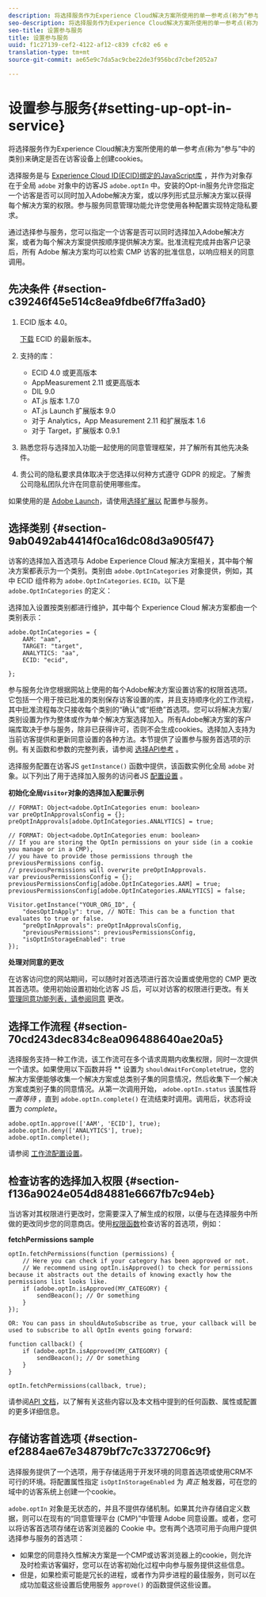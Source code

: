 ```yaml
---
description: 将选择服务作为Experience Cloud解决方案所使用的单一参考点(称为“参与”中的类别)来确定是否在访客设备上创建cookies。
seo-description: 将选择服务作为Experience Cloud解决方案所使用的单一参考点(称为“参与”中的类别)来确定是否在访客设备上创建cookies。
seo-title: 设置参与服务
title: 设置参与服务
uuid: f1c27139-cef2-4122-af12-c839 cfc82 e6 e
translation-type: tm+mt
source-git-commit: ae65e9c7da5ac9cbe22de3f956bcd7cbef2052a7

---
```



# 设置参与服务{#setting-up-opt-in-service}

将选择服务作为Experience Cloud解决方案所使用的单一参考点(称为“参与”中的类别)来确定是否在访客设备上创建cookies。

选择服务是与 [Experience Cloud ID(ECID)绑定的JavaScript库](https://marketing.adobe.com/resources/help/en_US/mcvid/) ，并作为对象存在于全局 `adobe` 对象中的访客JS `adobe.optIn` 中。安装的Opt-in服务允许您指定一个访客是否可以同时加入Adobe解决方案，或以序列形式显示解决方案以获得每个解决方案的权限。参与服务同意管理功能允许您使用各种配置实现特定隐私要求。

通过选择参与服务，您可以指定一个访客是否可以同时选择加入Adobe解决方案，或者为每个解决方案提供按顺序提供解决方案。批准流程完成并由客户记录后，所有 Adobe 解决方案均可以检索 CMP 访客的批准信息，以响应相关的同意调用。

## 先决条件 {#section-c39246f45e514c8ea9fdbe6f7ffa3ad0}

1. ECID 版本 4.0。

   [下载](https://github.com/Adobe-Marketing-Cloud/id-service/releases) ECID 的最新版本。

1. 支持的库：

   * ECID 4.0 或更高版本
   * AppMeasurement 2.11 或更高版本
   * DIL 9.0
   * AT.js 版本 1.7.0
   * AT.js Launch 扩展版本 9.0
   * 对于 Analytics，App Measurement 2.11 和扩展版本 1.6
   * 对于 Target，扩展版本 0.9.1

1. 熟悉您将与选择加入功能一起使用的同意管理框架，并了解所有其他先决条件。

   <!--
   For IAB, see here for additional pre-reqs.
   -->

1. 贵公司的隐私要求具体取决于您选择以何种方式遵守 GDPR 的规定。了解贵公司隐私团队允许在同意前使用哪些库。

如果使用的是 [Adobe Launch](https://docs.adobelaunch.com/)，请使用[选择扩展以](../../mcvid-implementation-guides/opt-in-service/launch.md) 配置参与服务。

## 选择类别 {#section-9ab0492ab4414f0ca16dc08d3a905f47}

访客的选择加入首选项与 Adobe Experience Cloud 解决方案相关，其中每个解决方案都表示为一个类别。类别由 `adobe.OptInCategories` 对象提供，例如，其中 ECID 组件称为 `adobe.OptInCategories`. `ECID`。以下是 `adobe.OptInCategories` 的定义：

选择加入设置按类别都进行维护，其中每个 Experience Cloud 解决方案都由一个类别表示：

```
adobe.OptInCategories = { 
    AAM: "aam", 
    TARGET: "target",  
    ANALYTICS: "aa", 
    ECID: "ecid", 
     
};
```

参与服务允许您根据网站上使用的每个Adobe解决方案设置访客的权限首选项。它包括一个用于按已批准的类别保存访客设置的库，并且支持顺序化的工作流程，其中批准流程每次只接收每个类别的“确认”或“拒绝”首选项。您可以将解决方案/类别设置为作为整体或作为单个解决方案选择加入。所有Adobe解决方案的客户端库取决于参与服务，除非已获得许可，否则不会生成cookies。选择加入支持为当前访客提供和更新同意设置的各种方法。本节提供了设置参与服务首选项的示例。有关函数和参数的完整列表，请参阅 [选择API参考](../../mcvid-implementation-guides/opt-in-service/api.md#reference-4f30152333dd4990ab10c1b8b82fc867) 。

选择服务配置在访客JS `getInstance()` 函数中提供，该函数实例化全局 `adobe` 对象。以下列出了用于选择加入服务的访问者JS [配置设置](../../mcvid-implementation-guides/opt-in-service/api.md#section-d66018342baf401389f248bb381becbf) 。

**初始化全局`Visitor`对象的选择加入配置示例**

```
// FORMAT: Object<adobe.OptInCategories enum: boolean> 
var preOptInApprovalsConfig = {}; 
preOptInApprovals[adobe.OptInCategories.ANALYTICS] = true; 
  
// FORMAT: Object<adobe.OptInCategories enum: boolean> 
// If you are storing the OptIn permissions on your side (in a cookie you manage or in a CMP), 
// you have to provide those permissions through the previousPermissions config. 
// previousPermissions will overwrite preOptInApprovals. 
var previousPermissionsConfig = {}; 
previousPermissionsConfig[adobe.OptInCategories.AAM] = true; 
previousPermissionsConfig[adobe.OptInCategories.ANALYTICS] = false; 
  
Visitor.getInstance("YOUR_ORG_ID", { 
    "doesOptInApply": true, // NOTE: This can be a function that evaluates to true or false. 
    "preOptInApprovals": preOptInApprovalsConfig, 
    "previousPermissions": previousPermissionsConfig, 
    "isOptInStorageEnabled": true 
});
```

**处理对同意的更改**

在访客访问您的网站期间，可以随时对首选项进行首次设置或使用您的 CMP 更改其首选项。使用初始设置初始化访客 JS 后，可以对访客的权限进行更改。有关 [管理同意功能列表，请参阅同意](../../mcvid-implementation-guides/opt-in-service/api.md#section-c3d85403ff0d4394bd775c39f3d001fc) 更改。

<!--
<p> *** <b>sample code block </b>*** </p>
-->

## 选择工作流程 {#section-70cd243dec834c8ea096488640ae20a5}

选择服务支持一种工作流，该工作流可在多个请求周期内收集权限，同时一次提供一个请求。如果使用以下函数并将 ** 设置为 `shouldWaitForComplete`true，您的解决方案便能够收集一个解决方案或总类别子集的同意情况，然后收集下一个解决方案或类别子集的同意情况。从第一次调用开始， `adobe.optIn.status` 该属性将 *一直等待* ，直到 `adobe.optIn.complete()` 在流结束时调用。调用后，状态将设置为 *complete*。

```
adobe.optIn.approve(['AAM', 'ECID'], true); 
adobe.optIn.deny(['ANALYTICS'], true); 
adobe.optIn.complete();
```

请参阅 [工作流配置设置](../../mcvid-implementation-guides/opt-in-service/api.md#section-2c5adfa5459c4e72b96d2693123a53c2)。

## 检查访客的选择加入权限 {#section-f136a9024e054d84881e6667fb7c94eb}

当访客对其权限进行更改时，您需要深入了解生成的权限，以便与在选择服务中所做的更改同步您的同意商店。使用[权限函数](../../mcvid-implementation-guides/opt-in-service/api.md#section-7fe57279b5b44b4f8fe47e336df60155)检查访客的首选项，例如：

**fetchPermissions sample**

```
optIn.fetchPermissions(function (permissions) { 
    // Here you can check if your category has been approved or not. 
    // We recommend using optIn.isApproved() to check for permissions because it abstracts out the details of knowing exactly how the permissions list looks like. 
    if (adobe.optIn.isApproved(MY_CATEGORY) { 
        sendBeacon(); // Or something 
    } 
});

OR: You can pass in shouldAutoSubscribe as true, your callback will be used to subscribe to all OptIn events going forward:

function callback() { 
    if (adobe.optIn.isApproved(MY_CATEGORY) { 
        sendBeacon(); // Or something 
    } 
}

optIn.fetchPermissions(callback, true);
```

请参阅[API 文档](../../mcvid-implementation-guides/opt-in-service/api.md#reference-4f30152333dd4990ab10c1b8b82fc867)，以了解有关这些内容以及本文档中提到的任何函数、属性或配置的更多详细信息。

## 存储访客首选项 {#section-ef2884ae67e34879bf7c7c3372706c9f}

选择服务提供了一个选项，用于存储适用于开发环境的同意首选项或使用CRM不可行的环境。将配置属性指定 `isOptInStorageEnabled` 为 *真正* 触发器，可在您的域中的访客系统上创建一个cookie。

`adobe.optIn` 对象是无状态的，并且不提供存储机制。如果其允许存储自定义数据，则可以在现有的“同意管理平台 (CMP)”中管理 Adobe 同意设置。或者，您可以将访客首选项存储在访客浏览器的 Cookie 中。您有两个选项可用于向用户提供选择参与服务的首选项：

* 如果您的同意持久性解决方案是一个CMP或访客浏览器上的cookie，则允许及时检索访客偏好，您可以在访客初始化过程中向参与服务提供这些信息。
* 但是，如果检索可能是冗长的进程，或者作为异步进程的最佳服务，则可以在成功加载这些设置后使用服务 `approve()` 的函数提供这些设置。

